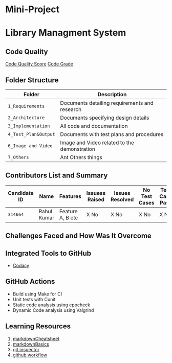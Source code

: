 # Mini-Project

# Library Managment System

## Code Quality
[Code Quality Score](https://www.code-inspector.com/project/24745/score/svg)
[Code Grade](https://www.code-inspector.com/project/24745/status/svg)

## Folder Structure
Folder               | Description
---------------------| -----------------------------------------
`1_Requirements`     | Documents detailing requirements and research
`2_Architecture`     | Documents specifying design details
`3_Implementation`   | All code and documentation
`4_Test_Plan&Output` | Documents with test plans and procedures
`6_Image and Video`  | Image and Video related to the demonstration
`7_Others`           | Ant Others things


## Contributors List and Summary

Candidate ID |    Name    |    Features       | Issuess Raised |Issues Resolved|No Test Cases|Test Case Pass
-------------|------------|-------------------|----------------|---------------|-------------|--------------
  `314664`   | Rahul Kumar| Feature A, B etc  |    X No        | X No          |X No         |X No     

## Challenges Faced and How Was It Overcome

## Integrated Tools to GitHub
*  [Codacy](https://www.codacy.com/)

## GitHub Actions
* Build using Make for CI
* Unit tests with Cunit
* Static code analysis using cppcheck
* Dynamic Code analysis using Valgrind

## Learning Resources
1. [markdownCheatsheet](https://github.com/adam-p/markdown-here/wiki/Markdown-Cheatsheet)
2. [markdownBasics](https://guides.github.com/features/mastering-markdown/)
3. [git inspector](https://github.com/ejwa/gitinspector.git)
4. [github workflow](https://docs.github.com/en/actions/learn-github-action)
